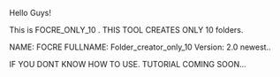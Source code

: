 Hello Guys!

This is FOCRE_ONLY_10 . THIS TOOL CREATES ONLY 10 folders. 

NAME: FOCRE
FULLNAME: Folder_creator_only_10
Version: 2.0 newest..


IF YOU DONT KNOW HOW TO USE. TUTORIAL COMING SOON... 
